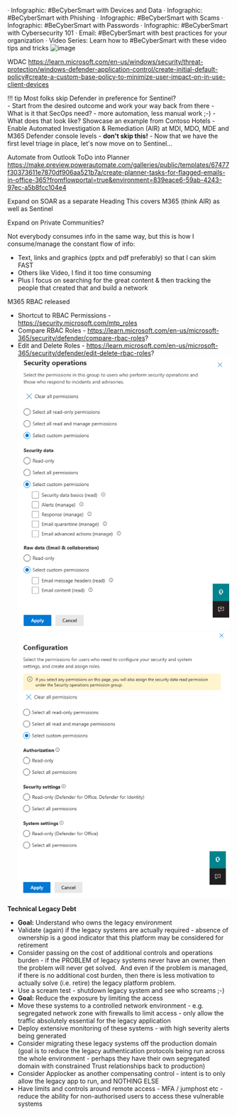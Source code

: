 
· Infographic: #BeCyberSmart with Devices and Data
· Infographic: #BeCyberSmart with Phishing
· Infographic: #BeCyberSmart with Scams
· Infographic: #BeCyberSmart with Passwords
· Infographic: #BeCyberSmart with Cybersecurity 101
· Email: #BeCyberSmart with best practices for your organization
· Video Series: Learn how to #BeCyberSmart with these video tips and tricks
![image](https://user-images.githubusercontent.com/19640455/211226033-59cc6005-7616-4e5d-952d-5a632de478ac.png)


WDAC
https://learn.microsoft.com/en-us/windows/security/threat-protection/windows-defender-application-control/create-initial-default-policy#create-a-custom-base-policy-to-minimize-user-impact-on-in-use-client-devices


!!! tip Most folks skip Defender in preference for Sentinel?  
    -   Start from the desired outcome and work your way back from there
    -   What is it that SecOps need? - more automation, less manual work ;-)
    - What does that look like? Showcase an example from Contoso Hotels
    - Enable Automated Investigation & Remediation (AIR) at MDI, MDO, MDE and M365 Defender console levels - **don't skip this!**
    -   Now that we have the first level triage in place, let's now move on to Sentinel...



Automate from Outlook ToDo into Planner 
https://make.preview.powerautomate.com/galleries/public/templates/67477f30373611e7870df906aa521b7a/create-planner-tasks-for-flagged-emails-in-office-365?fromflowportal=true&environment=839eace6-59ab-4243-97ec-a5b8fcc104e4 

Expand on SOAR as a separate Heading
This covers M365 (think AIR) as well as Sentinel

Expand on Private Communities?


Not everybody consumes info in the same way, but this is how I consume/manage the constant flow of info:
-   Text, links and graphics (pptx and pdf preferably) so that I can skim FAST
-   Others like Video, I find it too time consuming
-   Plus I focus on searching for the great content & then tracking the people that created that and build a network


M365 RBAC released
-   Shortcut to RBAC Permissions - https://security.microsoft.com/mtp_roles
-   Compare RBAC Roles - https://learn.microsoft.com/en-us/microsoft-365/security/defender/compare-rbac-roles?
-   Edit and Delete Roles - https://learn.microsoft.com/en-us/microsoft-365/security/defender/edit-delete-rbac-roles?
![image](./images/M365_SecOps_Permissions.png)
![image](./images/M365_SecConfig_Permissions.png)

**Technical Legacy Debt**
-   **Goal:** Understand who owns the legacy environment
-   Validate (again) if the legacy systems are actually required - absence of ownership is a good indicator that this platform may be considered for retirement
-   Consider passing on the cost of additional controls and operations burden - if the PROBLEM of legacy systems never have an owner, then the problem will never get solved.  And even if the problem is managed, if there is no additional cost burden, then there is less motivation to actually solve (i.e. retire) the legacy platform problem.
-   Use a scream test - shutdown legacy system and see who screams ;-)
-   **Goal:** Reduce the exposure by limiting the access
-   Move these systems to a controlled network environment - e.g. segregated network zone with firewalls to limit access - only allow the traffic absolutely essential for the legacy application
-   Deploy extensive monitoring of these systems - with high severity alerts being generated
-   Consider migrating these legacy systems off the production domain (goal is to reduce the legacy authentication protocols being run across the whole environment - perhaps they have their own segregated domain with constrained Trust relationships back to production)
-   Consider Applocker as another compensating control - intent is to only allow the legacy app to run, and NOTHING ELSE
-   Have limits and controls around remote access - MFA / jumphost etc - reduce the ability for non-authorised users to access these vulnerable systems